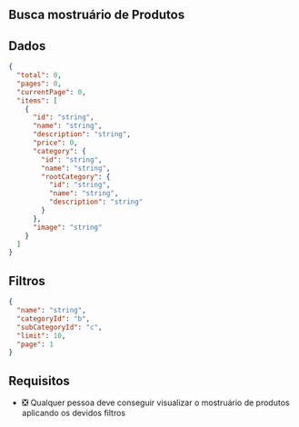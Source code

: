 ## Busca mostruário de Produtos

## Dados

```json
{
  "total": 0,
  "pages": 0,
  "currentPage": 0,
  "items": [
    {
      "id": "string",
      "name": "string",
      "description": "string",
      "price": 0,
      "category": {
        "id": "string",
        "name": "string",
        "rootCategory": {
          "id": "string",
          "name": "string",
          "description": "string"
        }
      },
      "image": "string"
    }
  ]
}
```

## Filtros

```json
{
  "name": "string",
  "categoryId": "b",
  "subCategoryId": "c",
  "limit": 10,
  "page": 1
}
```

## Requisitos

- ❎ Qualquer pessoa deve conseguir visualizar o mostruário de produtos aplicando os devidos filtros
